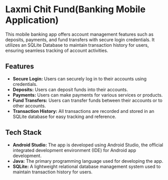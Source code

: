 # Laxmi Chit Fund(Banking Mobile Application)
This mobile banking app offers account management features such as deposits, payments, and fund transfers with secure login credentials. It utilizes an SQLite Database to maintain transaction history for users, ensuring seamless tracking of account activities.

## Features

- **Secure Login:** Users can securely log in to their accounts using credentials.
- **Deposits:** Users can deposit funds into their accounts.
- **Payments:** Users can make payments for various services or products.
- **Fund Transfers:** Users can transfer funds between their accounts or to other accounts.
- **Transaction History:** All transactions are recorded and stored in an SQLite database for easy tracking and reference.

## Tech Stack

- **Android Studio:** The app is developed using Android Studio, the official integrated development environment (IDE) for Android app development.
- **Java:** The primary programming language used for developing the app.
- **SQLite:** A lightweight relational database management system used to maintain transaction history for users.


